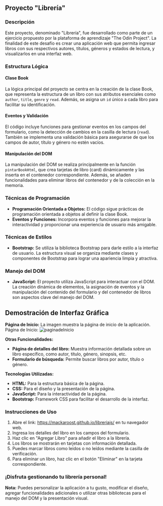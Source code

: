 ## Proyecto "Librería"

### Descripción

Este proyecto, denominado "Librería", fue desarrollado como parte de un ejercicio propuesto por la plataforma de aprendizaje "The Odin Project". La finalidad de este desafío es crear una aplicación web que permita ingresar libros con sus respectivos autores, títulos, géneros y estados de lectura, y visualizarlos en una interfaz web.

### Estructura Lógica

#### Clase Book

La lógica principal del proyecto se centra en la creación de la clase Book, que representa la estructura de un libro con sus atributos esenciales como `author`,  `title`,  `genre` y `read`. Además, se asigna un `id` único a cada libro para facilitar su identificación.

#### Eventos y Validación

El código incluye funciones para gestionar eventos en los campos del formulario, como la detección de cambios en la casilla de lectura (`read`). También se implementa una validación básica para asegurarse de que los campos de autor, título y género no estén vacíos.

#### Manipulación del DOM

La manipulación del DOM se realiza principalmente en la función `pintarBookHtml`, que crea tarjetas de libro (card) dinámicamente y las inserta en el contenedor correspondiente. Además, se añaden funcionalidades para eliminar libros del contenedor y de la colección en la memoria.

### Técnicas de Programación

-   **Programación Orientada a Objetos:** El código sigue prácticas de programación orientada a objetos al definir la clase Book.
-   **Eventos y Funciones:** Incorpora eventos y funciones para mejorar la interactividad y proporcionar una experiencia de usuario más amigable.

### Técnicas de Estilos

-   **Bootstrap:** Se utiliza la biblioteca Bootstrap para darle estilo a la interfaz de usuario. La estructura visual se organiza mediante clases y componentes de Bootstrap para lograr una apariencia limpia y atractiva.

### Manejo del DOM

-   **JavaScript:** El proyecto utiliza JavaScript para interactuar con el DOM. La creación dinámica de elementos, la asignación de eventos y la manipulación del contenido del formulario y del contenedor de libros son aspectos clave del manejo del DOM.

## Demostración de Interfaz Gráfica

**Página de Inicio:**
La imagen muestra la página de inicio de la aplicación.
Página de Inicio: ![paginadeInicio](https://github.com/Mackaroost/libreriajs/assets/101475126/743f92e7-cee9-4878-8f9e-fe6669ae9f12)

**Otras Funcionalidades:**

-   **Página de detalles del libro:** Muestra información detallada sobre un libro específico, como autor, título, género, sinopsis, etc.
-   **Formulario de búsqueda:** Permite buscar libros por autor, título o género.

**Tecnologías Utilizadas:**

-   **HTML:** Para la estructura básica de la página.
-   **CSS:** Para el diseño y la presentación de la página.
-   **JavaScript:** Para la interactividad de la página.
-   **Bootstrap:** Framework CSS para facilitar el desarrollo de la interfaz.

### Instrucciones de Uso

1.  Abre el link: https://mackaroost.github.io/libreriajs/ en tu navegador web.
2.  Ingresa los detalles del libro en los campos del formulario.
3.  Haz clic en "Agregar Libro" para añadir el libro a la librería.
4.  Los libros se mostrarán en tarjetas con información detallada.
5.  Puedes marcar libros como leídos o no leídos mediante la casilla de verificación.
6.  Para eliminar un libro, haz clic en el botón "Eliminar" en la tarjeta correspondiente.

### ¡Disfruta gestionando tu librería personal!

**Nota:** Puedes personalizar la aplicación a tu gusto, modificar el diseño, agregar funcionalidades adicionales o utilizar otras bibliotecas para el manejo del DOM y la presentación visual.
